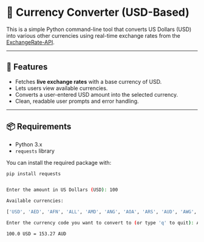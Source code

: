 # 💱 Currency Converter (USD-Based)

This is a simple Python command-line tool that converts US Dollars (USD) into various other currencies using real-time exchange rates from the [ExchangeRate-API](https://www.exchangerate-api.com/).

---

## 🚀 Features

- Fetches **live exchange rates** with a base currency of USD.
- Lets users view available currencies.
- Converts a user-entered USD amount into the selected currency.
- Clean, readable user prompts and error handling.

---

## 📦 Requirements

- Python 3.x
- `requests` library

You can install the required package with:

```bash
pip install requests


Enter the amount in US Dollars (USD): 100

Available currencies:

['USD', 'AED', 'AFN', 'ALL', 'AMD', 'ANG', 'AOA', 'ARS', 'AUD', 'AWG',...]

Enter the currency code you want to convert to (or type 'q' to quit): AUD

100.0 USD = 153.27 AUD
